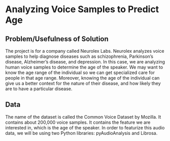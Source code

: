 # Analyzing Voice Samples to Predict Age
## Problem/Usefulness of Solution

The project is for a company called Neurolex Labs. Neurolex analyzes voice samples to help diagnose diseases such as schizophrenia, Parkinson’s disease, Alzheimer’s disease, and depression. In this case, we are analyzing human voice samples to determine the age of the speaker. We may want to know the age range of the individual so we can get specialized care for people in that age range. Moreover, knowing the age of the individual can give us a better context for the nature of their disease, and how likely they are to have a particular disease. 

## Data
The name of the dataset is called the Common Voice Dataset by Mozilla. It contains about 200,000 voice samples. It contains the feature we are interested in, which is the age of the speaker. In order to featurize this audio data, we will be using two Python libraries: pyAudioAnalysis and Librosa. 